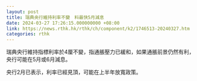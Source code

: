 ```yaml
---
layout: post
title: 瑞典央行維持利率不變　料最快5月減息
date: 2024-03-27 17:26:15.000000000 +08:00
link: https://news.rthk.hk/rthk/ch/component/k2/1746513-20240327.htm
categories: rthk
---
```


瑞典央行維持指標利率於4厘不變，指通脹壓力已緩和，如果通脹前景仍然有利，央行可能在5月或6月減息。

央行2月已表示，利率已經見頂，可能在上半年放寬政策。
